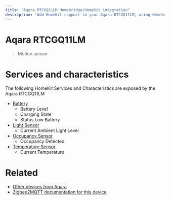 ```yaml
---
title: "Aqara RTCGQ11LM Homebridge/HomeKit integration"
description: "Add HomeKit support to your Aqara RTCGQ11LM, using Homebridge, Zigbee2MQTT and homebridge-z2m."
---
```

<!---
This file has been GENERATED using src/docgen/docgen.ts
DO NOT EDIT THIS FILE MANUALLY!
-->
# Aqara RTCGQ11LM
> Motion sensor


# Services and characteristics
The following HomeKit Services and Characteristics are exposed by
the Aqara RTCGQ11LM

* [Battery](../../battery.md)
  * Battery Level
  * Charging State
  * Status Low Battery
* [Light Sensor](../../sensors.md)
  * Current Ambient Light Level
* [Occupancy Sensor](../../sensors.md)
  * Occupancy Detected
* [Temperature Sensor](../../sensors.md)
  * Current Temperature


# Related
* [Other devices from Aqara](../index.md#aqara)
* [Zigbee2MQTT documentation for this device](https://www.zigbee2mqtt.io/devices/RTCGQ11LM.html)